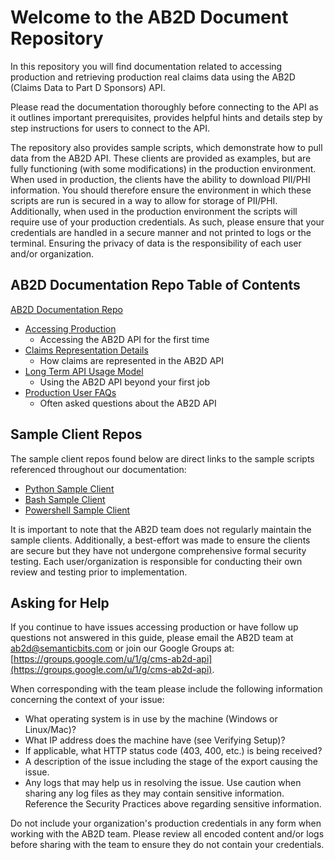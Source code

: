 # Welcome to the AB2D Document Repository

In this repository you will find documentation related to accessing production and retrieving production real
claims data using the AB2D (Claims Data to Part D Sponsors) API.

Please read the documentation thoroughly before connecting to the API as it outlines important prerequisites,
provides helpful hints and details step by step instructions for users to connect to the API.

The repository also provides sample scripts, which demonstrate how to pull data from the AB2D API. These clients are
provided as examples, but are fully functioning (with some modifications) in the production environment. When used in
production, the clients have the ability to download PII/PHI information. You should therefore ensure the environment
in which these scripts are run is secured in a way to allow for storage of PII/PHI. Additionally, when used in the
production environment the scripts will require use of your production credentials. As such, please ensure that your
credentials are handled in a secure manner and not printed to logs or the terminal. Ensuring the privacy of data is
the responsibility of each user and/or organization.

## AB2D Documentation Repo Table of Contents

[AB2D Documentation Repo](https://github.com/CMSgov/ab2d-pdp-documentation)

* [Accessing Production](./docs/Production%20Access.md)
  * Accessing the AB2D API for the first time
* [Claims Representation Details](./docs/Claims%20Representation%20Details.md)
  * How claims are represented in the AB2D API
* [Long Term API Usage Model](./docs/Long%20Term%20API%20Usage%20Model.md)
  * Using the AB2D API beyond your first job
* [Production User FAQs](./docs/Production%20User%20FAQs.md)
  * Often asked questions about the AB2D API

## Sample Client Repos

The sample client repos found below are direct links to the sample scripts referenced throughout our documentation:

*   [Python Sample Client](https://github.com/CMSgov/ab2d-sample-client-python/)
*   [Bash Sample Client](https://github.com/CMSgov/ab2d-sample-client-bash/)
*   [Powershell Sample Client](https://github.com/CMSgov/ab2d-sample-client-powershell/)

It is important to note that the AB2D team does not regularly maintain the sample clients. Additionally, a
best-effort was made to ensure the clients are secure but they have not undergone comprehensive formal security testing.
Each user/organization is responsible for conducting their own review and testing prior to implementation.

## Asking for Help

If you continue to have issues accessing production or have follow up questions not answered in this guide, please
email the AB2D team at ab2d@semanticbits.com or join our Google Groups at: [https://groups.google.com/u/1/g/cms-ab2d-api](https://groups.google.com/u/1/g/cms-ab2d-api).

When corresponding with the team please include the following information concerning the context of your issue:

*   What operating system is in use by the machine (Windows or Linux/Mac)?
*   What IP address does the machine have (see Verifying Setup)?
*   If applicable, what HTTP status code (403, 400, etc.) is being received?
*   A description of the issue including the stage of the export causing the issue.
*   Any logs that may help us in resolving the issue. Use caution when sharing any log files as they may contain sensitive information. Reference the Security Practices above regarding sensitive information.

Do not include your organization's production credentials in any form when working with the AB2D team. Please review all encoded content and/or logs before sharing with the team to ensure they do not contain your credentials.
